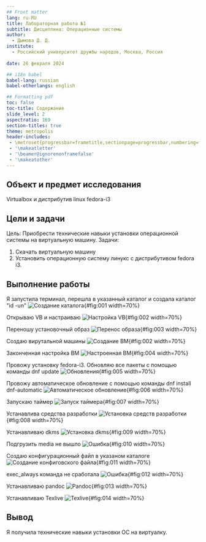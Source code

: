 ```yaml
---
## Front matter
lang: ru-RU
title: Лабораторная работа №1
subtitle: Дисциплина: Операционные системы
author:
  - Дымова Д. Д.
institute:
  - Российский университет дружбы народов, Москва, Россия
  
date: 26 февраля 2024

## i18n babel
babel-lang: russian
babel-otherlangs: english

## Formatting pdf
toc: false
toc-title: Содержание
slide_level: 2
aspectratio: 169
section-titles: true
theme: metropolis
header-includes:
 - \metroset{progressbar=frametitle,sectionpage=progressbar,numbering=fraction}
 - '\makeatletter'
 - '\beamer@ignorenonframefalse'
 - '\makeatother'
---
```



## Объект и предмет исследования

Virtualbox и дистрибутив linux fedora-i3

## Цели и задачи

Цель: Приобрести технические навыки установки операционной системы на виртуальную машину.
Задачи: 
1. Скачать виртуальную машину
2. Установить операционную систему линукс с дистрибутивом fedora i3.

## Выполнение работы

Я запустила терминал, перешла в указанный каталог и создала каталог "id -un" 
![Создание каталога](image/1.png){#fig:001 width=70%}

Открываю VB и настраиваю 
![Настройка VB](image/2.png){#fig:002 width=70%}

Переношу установочный образ 
![Перенос образа](image/3.png){#fig:003 width=70%}

Создаю вирутальной машины 
![Создание ВМ](image/2.png){#fig:002 width=70%}

Законченная настройка ВМ 
![Настроенная ВМ](image/4.png){#fig:004 width=70%}

Провожу установку fedora-i3. Обновляю все пакеты с помощью команды dnf update 
![Обновления](image/5.png){#fig:005 width=70%}

Провожу автоматическое обновление с помощью команды dnf install dnf-automatic 
![Автоматическое обновление](image/6.png){#fig:006 width=70%}

Запускаю таймер 
![Запуск таймера](image/7.png){#fig:007 width=70%}

Устанавлива средства разработки 
![Установка средств разработки](image/8.png){#fig:008 width=70%}

Устанавливаю dkms
![Установка dkms](image/9.png){#fig:009 width=70%}

Подгрузить media не вышло
![Ошибка](image/10.png){#fig:010 width=70%}

Создаю конфигурационный файл в указаном каталоге
![Создание конфиговского файла](image/11.png){#fig:011 width=70%}

exec_always команда не сработала
![Ошибка](image/12.png){#fig:012 width=70%}

Устанавливаю pandoc 
![Pandoc](image/13.png){#fig:013 width=70%}

Устанавливаю Texlive 
![Texlive](image/14.png){#fig:014 width=70%}

## Вывод

Я получила технические навыки установки ОС на виртуалку.






